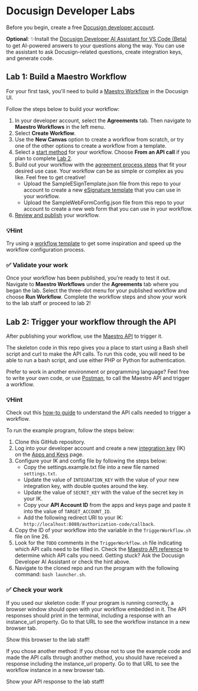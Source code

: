# Docusign Developer Labs

Before you begin, create a free [Docusign developer account](https://www.docusign.com/developers/sandbox).

**Optional**: ✨Install the [Docusign Developer AI Assistant for VS Code (Beta)](https://developers.docusign.com/tools/ai-assistant-vs-code/) to get AI-powered answers to your questions along the way. You can use the assistant to ask Docusign-related questions, create integration keys, and generate code.

## Lab 1: Build a Maestro Workflow

For your first task, you'll need to build a <a href="https://support.docusign.com/s/document-item?bundleId=yff1696971835267&topicId=pps1696973636517.html">Maestro Workflow</a> in the Docusign UI.

Follow the steps below to build your workflow:
1. In your developer account, select the **Agreements** tab. Then navigate to **Maestro Workflows** in the left menu.
2. Select **Create Workflow**.
3. Use the **New Canvas** option to create a workflow from scratch, or try one of the other options to create a workflow from a template.
4. Select a [start method](https://support.docusign.com/s/document-item?bundleId=yff1696971835267&topicId=ztb1727892686033.html) for your workflow. Choose **From an API call** if you plan to complete [Lab 2](#lab-2-trigger-your-workflow-through-the-api).
5. Build out your workflow with the [agreement process steps](https://support.docusign.com/s/document-item?bundleId=yff1696971835267&topicId=afu1730332596907.html) that fit your desired use case. Your workflow can be as simple or complex as you like. Feel free to get creative!
    - Upload the SampleESignTemplate.json file from this repo to your account to create a new [eSignature template](https://support.docusign.com/s/document-item?bundleId=xry1643227563338&topicId=xoq1578456627577.html) that you can use in your workflow.
    - Upload the SampleWebFormConfig.json file from this repo to your account to create a new web form that you can use in your workflow.
6. [Review and publish](https://support.docusign.com/s/document-item?bundleId=yff1696971835267&topicId=iqm1698272226447.html) your workflow.

### 💡Hint
Try using a [workflow template](https://support.docusign.com/s/document-item?bundleId=yff1696971835267&topicId=irb1736981148403.html) to get some inspiration and speed up the workflow configuration process.

### ✅ Validate your work
Once your workflow has been published, you’re ready to test it out. Navigate to **Maestro Workflows** under the **Agreements** tab where you began the lab. Select the three-dot menu for your published workflow and choose **Run Workflow**. Complete the workflow steps and show your work to the lab staff or proceed to lab 2!

## Lab 2: Trigger your workflow through the API

After publishing your workflow, use the [Maestro API](https://developers.docusign.com/docs/maestro-api/maestro101/) to trigger it. 

The skeleton code in this repo gives you a place to start using a Bash shell script and curl to make the API calls. To run this code, you will need to be able to run a bash script, and use either PHP or Python for authentication.

Prefer to work in another environment or programming language? Feel free to write your own code, or use [Postman](https://developers.docusign.com/tools/postman/), to call the Maestro API and trigger a workflow.

### 💡Hint
Check out this [how-to guide](https://developers.docusign.com/docs/maestro-api/how-to/trigger-workflow/) to understand the API calls needed to trigger a workflow.

To run the example program, follow the steps below:
1. Clone this GitHub repository.
2. Log into your developer account and create a new [integration key](https://developers.docusign.com/platform/build-integration/) (IK) on the [Apps and Keys](https://admindemo.docusign.com/authenticate?goTo=appsAndKeys) page.
3. Configure your IK and config file by following the steps below:
    - Copy the settings.example.txt file into a new file named `settings.txt`.
    - Update the value of `INTEGRATION_KEY` with the value of your new integration key, with double quotes around the key.
    - Update the value of `SECRET_KEY` with the value of the secret key in your IK.
    - Copy your **API Account ID** from the apps and keys page and paste it into the value of `TARGET_ACCOUNT_ID`.
    - Add the following redirect URI to your IK: `http://localhost:8080/authorization-code/callback`.
4. Copy the ID of your workflow into the variable in the `TriggerWorkflow.sh` file on line 26.
5. Look for the `TODO` comments in the `TriggerWorkflow.sh` file indicating which API calls need to be filled in. Check the [Maestro API reference](https://developers.docusign.com/docs/maestro-api/reference/) to determine which API calls you need. Getting stuck? Ask the Docusign Developer AI Assistant or check the hint above.
6. Navigate to the cloned repo and run the program with the following command: `bash launcher.sh`.

### ✅ Check your work
If you used our skeleton code:
If your program is running correctly, a browser window should open with your workflow embedded in it. The API responses should print in the terminal, including a response with an instance_url property. Go to that URL to see the workflow instance in a new browser tab.

Show this browser to the lab staff!

If you chose another method:
If you chose not to use the example code and made the API calls through another method, you should have received a response including the instance_url property. Go to that URL to see the workflow instance in a new browser tab.

Show your API response to the lab staff!

